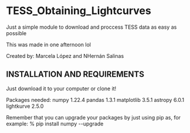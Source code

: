 # TESS_Obtaining_Lightcurves
Just a simple module to download and proccess TESS data as easy as possible


This was made in one afternoon lol

Created by: Marcela López and NHernán Salinas


##  INSTALLATION AND REQUIREMENTS  ##

Just download it to your computer or clone it!

Packages needed:
	numpy		1.22.4
	pandas		1.3.1
	matplotlib	3.5.1
	astropy		6.0.1
	lightkurve 	2.5.0
	
	
Remember that you can upgrade your packages by just using pip as, for example:
% pip install numpy --upgrade
